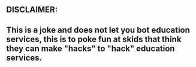 


## DISCLAIMER:  
## This is a joke and does not let you bot education services, this is to poke fun at skids that think they can make "hacks" to "hack" education services.
